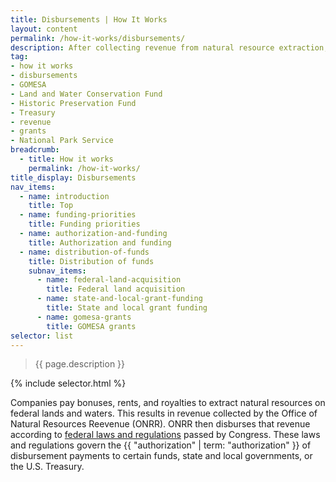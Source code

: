 ```yaml
---
title: Disbursements | How It Works
layout: content
permalink: /how-it-works/disbursements/
description: After collecting revenue from natural resource extraction, the Office of Natural Resources Revenue distributes that money to different agencies, funds, and local governments. This process is called "disbursement."
tag:
- how it works
- disbursements
- GOMESA
- Land and Water Conservation Fund
- Historic Preservation Fund
- Treasury
- revenue
- grants
- National Park Service
breadcrumb:
  - title: How it works
    permalink: /how-it-works/
title_display: Disbursements
nav_items:
  - name: introduction
    title: Top
  - name: funding-priorities
    title: Funding priorities
  - name: authorization-and-funding
    title: Authorization and funding
  - name: distribution-of-funds
    title: Distribution of funds
    subnav_items:
      - name: federal-land-acquisition
        title: Federal land acquisition
      - name: state-and-local-grant-funding
        title: State and local grant funding
      - name: gomesa-grants
        title: GOMESA grants   
selector: list
---
```


> {{ page.description }}

{% include selector.html %}

Companies pay bonuses, rents, and royalties to extract natural resources on federal lands and waters. This results in revenue collected by the Office of Natural Resources Reevenue (ONRR). ONRR then disburses that revenue according to [federal laws and regulations]({{site.baseurl}}/how-it-works/federal-laws/) passed by Congress. These laws and regulations govern the {{ "authorization" | term: "authorization" }} of disbursement payments to certain funds, state and local governments, or the U.S. Treasury.

